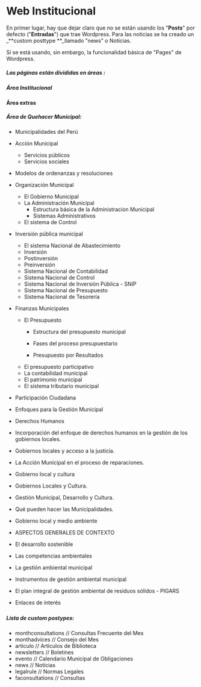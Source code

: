# Web Institucional

En primer lugar, hay que dejar claro que no se están usando los "**Posts**" por defecto \("**Entradas**"\) que trae Wordpress. Para las noticias se ha creado un _**custom posttype **_llamado "news" o Noticias. 

Sí se está usando, sin embargo, la funcionalidad básica de "Pages" de Wordpress. 

##### Las páginas están divididas en áreas :

##### Área Institucional

**Área extras**

##### Área de Quehacer Municipal:

* Municipalidades del Perú 
* Acción Municipal 
  * Servicios públicos
  * Servicios sociales
* Modelos de ordenanzas y resoluciones 
* Organización Municipal
  * El Gobierno Municipal
  * La Administración Municipal
    * Estructura básica de la Administracion Municipal
    * Sistemas Administrativos
  * El sistema de Control
* Inversión pública municipal
  * El sistema Nacional de Abastecimiento
  * Inversión
  * Postinversión
  * Preinversión
  * Sistema Nacional de Contabilidad
  * Sistema Nacional de Control
  * Sistema Nacional de Inversión Pública - SNIP
  * Sistema Nacional de Presupuesto
  * Sistema Nacional de Tesorería
* Finanzas Municipales
  * El Presupuesto
    * Estructura del presupuesto municipal

    * Fases del proceso presupuestario
    * Presupuesto por Resultados
  * El presupuesto participativo
  * La contabilidad municipal
  * El patrimonio municipal
  * El sistema tributario municipal

* Participación Ciudadana 
* Enfoques para la Gestión Municipal
* Derechos Humanos
* Incorporación del enfoque de derechos humanos en la gestión de los gobiernos locales.
* Gobiernos locales y acceso a la justicia.
* La Acción Municipal en el proceso de reparaciones.
* Gobierno local y cultura
* Gobiernos Locales y Cultura.
* Gestión Municipal, Desarrollo y Cultura.
* Qué pueden hacer las Municipalidades.
* Gobierno local y medio ambiente
* ASPECTOS GENERALES DE CONTEXTO
* El desarrollo sostenible
* Las competencias ambientales
* La gestión ambiental municipal
* Instrumentos de gestión ambiental municipal
* El plan integral de gestión ambiental de residuos sólidos - PIGARS
* Enlaces de interés

##### 

 

##### 

##### 

##### Lista de custom postypes:

* monthconsultations     // Consultas Frecuente del Mes
* monthadvices               // Consejo del Mes
* articulo                          // Artículos de Biblioteca
* newsletters                   // Boletines
* evento                           // Calendario Municipal de Obligaciones
* news                              // Noticias
* legalrule                        // Normas Legales
* faconsultations            // Consultas



